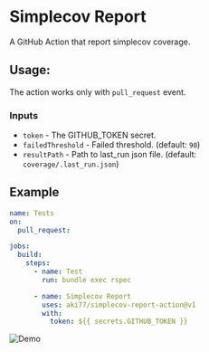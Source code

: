 # Simplecov Report

A GitHub Action that report simplecov coverage.

## Usage:

The action works only with `pull_request` event.

### Inputs

- `token` - The GITHUB_TOKEN secret.
- `failedThreshold` - Failed threshold. (default: `90`)
- `resultPath` - Path to last_run json file. (default: `coverage/.last_run.json`)

## Example

```yaml
name: Tests
on:
  pull_request:

jobs:
  build:
    steps:
      - name: Test
        run: bundle exec rspec

      - name: Simplecov Report
        uses: aki77/simplecov-report-action@v1
        with:
          token: ${{ secrets.GITHUB_TOKEN }}
```

![Demo](https://i.gyazo.com/c4e572c91fe8048c95392ea3ddce79f5.png)
